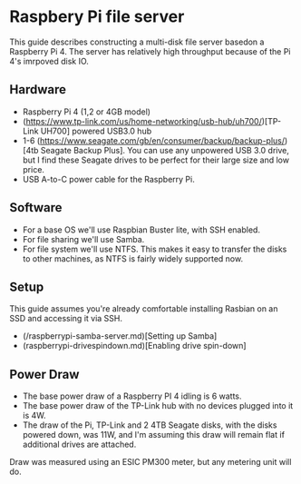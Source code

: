 # Raspbery Pi file server

This guide describes constructing a multi-disk file server basedon a Raspberry Pi 4. The server has relatively high throughput because of the Pi 4's imrpoved disk IO.

## Hardware

- Raspberry Pi 4 (1,2 or 4GB model)
- (https://www.tp-link.com/us/home-networking/usb-hub/uh700/)[TP-Link UH700] powered USB3.0 hub
- 1-6 (https://www.seagate.com/gb/en/consumer/backup/backup-plus/)[4tb Seagate Backup Plus]. You can use any unpowered USB 3.0 drive, but I find these Seagate drives to be perfect for their large size and low price.
- USB A-to-C power cable for the Raspberry Pi.

## Software

- For a base OS we'll use Raspbian Buster lite, with SSH enabled.
- For file sharing we'll use Samba.
- For file system we'll use NTFS. This makes it easy to transfer the disks to other machines, as NTFS is fairly widely supported now.

## Setup

This guide assumes you're already comfortable installing Rasbian on an SSD and accessing it via SSH.

- (/raspberrypi-samba-server.md)[Setting up Samba]
- (raspberrypi-drivespindown.md)[Enabling drive spin-down]

## Power Draw

- The base power draw of a Raspberry PI 4 idling is 6 watts.
- The base power draw of the TP-Link hub with no devices plugged into it is 4W.
- The draw of the Pi, TP-Link and 2 4TB Seagate disks, with the disks powered down, was 11W, and I'm assuming this draw will remain flat if additional drives are attached.

Draw was measured using an ESIC PM300 meter, but any metering unit will do.




